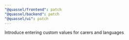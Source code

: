 ```yaml
---
"@quassel/frontend": patch
"@quassel/backend": patch
"@quassel/ui": patch
---
```


Introduce entering custom values for carers and languages
